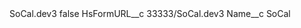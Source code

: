 <?xml version="1.0" encoding="UTF-8"?>
<CustomMetadata xmlns="http://soap.sforce.com/2006/04/metadata" xmlns:xsi="http://www.w3.org/2001/XMLSchema-instance" xmlns:xsd="http://www.w3.org/2001/XMLSchema">
    <label>SoCal.dev3</label>
    <protected>false</protected>
    <values>
        <field>HsFormURL__c</field>
        <value xsi:type="xsd:string">33333/SoCal.dev3</value>
    </values>
    <values>
        <field>Name__c</field>
        <value xsi:type="xsd:string">SoCal</value>
    </values>
</CustomMetadata>

